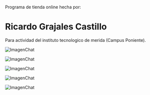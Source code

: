 Programa de tienda online hecha por:
# Ricardo Grajales Castillo
Para actividad del instituto tecnologico de merida (Campus Poniente).

![ImagenChat](https://github.com/Yeak8/TiendaOnline/blob/main/assets/images/Screen%20(1).png?raw=true)

![ImagenChat](https://github.com/Yeak8/TiendaOnline/blob/main/assets/images/Screen%20(2).png?raw=true)

![ImagenChat](https://github.com/Yeak8/TiendaOnline/blob/main/assets/images/Screen%20(3).png?raw=true)

![ImagenChat](https://github.com/Yeak8/TiendaOnline/blob/main/assets/images/Screen%20(4).png?raw=true)

![ImagenChat](https://github.com/Yeak8/TiendaOnline/blob/main/assets/images/Screen%20(5).png?raw=true)